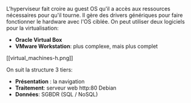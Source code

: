 L'hyperviseur fait croire au guest OS qu'il a accès aux ressources nécessaires pour qu'il tourne. Il gère des drivers génériques pour faire fonctionner le hardware avec l'OS ciblée.
On peut utiliser deux logiciels pour la virtualisation:
- **Oracle Virtual Box**
- **VMware Workstation**: plus complexe, mais plus complet

[[virtual_machines-h.png]]

On suit la structure 3 tiers:
- **Présentation** : la navigation
- **Traitement**: serveur web http:80 Debian
- **Données**: SGBDR (SQL / NoSQL)

